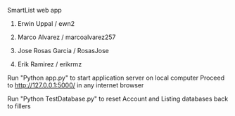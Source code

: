 SmartList web app

1. Erwin Uppal / ewn2

2. Marco Alvarez / marcoalvarez257

3. Jose Rosas Garcia / RosasJose

4. Erik Ramirez / erikrmz

Run "Python app.py" to start application server on local computer
Proceed to http://127.0.0.1:5000/ in any internet browser

Run "Python TestDatabase.py" to reset Account and Listing databases
back to fillers
